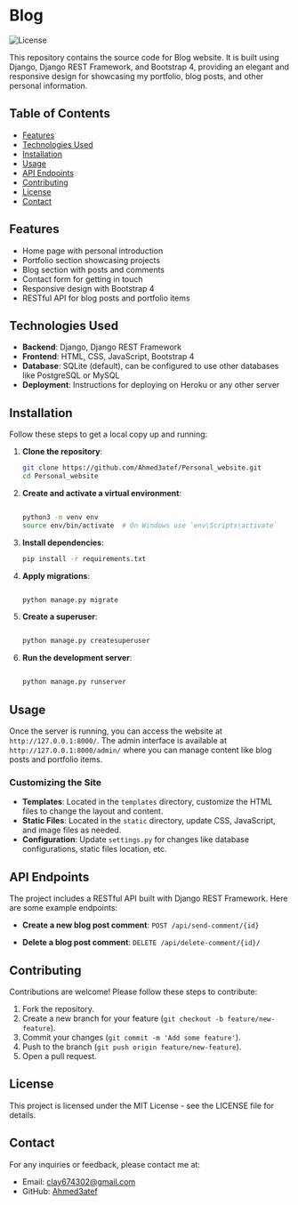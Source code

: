 # Blog

![License](https://img.shields.io/badge/license-MIT-blue.svg)

This repository contains the source code for Blog website. It is built using Django, Django REST Framework, and Bootstrap 4, providing an elegant and responsive design for showcasing my portfolio, blog posts, and other personal information.

## Table of Contents

- [Features](#features)
- [Technologies Used](#technologies-used)
- [Installation](#installation)
- [Usage](#usage)
- [API Endpoints](#api-endpoints)
- [Contributing](#contributing)
- [License](#license)
- [Contact](#contact)

## Features

- Home page with personal introduction
- Portfolio section showcasing projects
- Blog section with posts and comments
- Contact form for getting in touch
- Responsive design with Bootstrap 4
- RESTful API for blog posts and portfolio items

## Technologies Used

- **Backend**: Django, Django REST Framework
- **Frontend**: HTML, CSS, JavaScript, Bootstrap 4
- **Database**: SQLite (default), can be configured to use other databases like PostgreSQL or MySQL
- **Deployment**: Instructions for deploying on Heroku or any other server

## Installation

Follow these steps to get a local copy up and running:

1. **Clone the repository**:
   ```bash
   git clone https://github.com/Ahmed3atef/Personal_website.git
   cd Personal_website
   ```
2.  **Create and activate a virtual environment**:

    ```bash

    python3 -m venv env
    source env/bin/activate  # On Windows use `env\Scripts\activate`
    ```

3.  **Install dependencies**:

    ```bash
    pip install -r requirements.txt
    ```

4.  **Apply migrations**:

    ```bash
    
    python manage.py migrate
    ```

6.  **Create a superuser**:

    ```bash
    
    python manage.py createsuperuser
    ```

7.  **Run the development server**:

    ```bash

    python manage.py runserver
    ```

Usage
-----

Once the server is running, you can access the website at `http://127.0.0.1:8000/`. The admin interface is available at `http://127.0.0.1:8000/admin/` where you can manage content like blog posts and portfolio items.

### Customizing the Site

-   **Templates**: Located in the `templates` directory, customize the HTML files to change the layout and content.
-   **Static Files**: Located in the `static` directory, update CSS, JavaScript, and image files as needed.
-   **Configuration**: Update `settings.py` for changes like database configurations, static files location, etc.

API Endpoints
-------------

The project includes a RESTful API built with Django REST Framework. Here are some example endpoints:


-   **Create a new blog post comment**: `POST /api/send-comment/{id}`

-   **Delete a blog post comment**: `DELETE /api/delete-comment/{id}/`

Contributing
------------

Contributions are welcome! Please follow these steps to contribute:

1.  Fork the repository.
2.  Create a new branch for your feature (`git checkout -b feature/new-feature`).
3.  Commit your changes (`git commit -m 'Add some feature'`).
4.  Push to the branch (`git push origin feature/new-feature`).
5.  Open a pull request.

License
-------

This project is licensed under the MIT License - see the LICENSE file for details.

Contact
-------

For any inquiries or feedback, please contact me at:

-   Email: clay674302@gmail.com
-   GitHub: [Ahmed3atef](https://github.com/Ahmed3atef)


